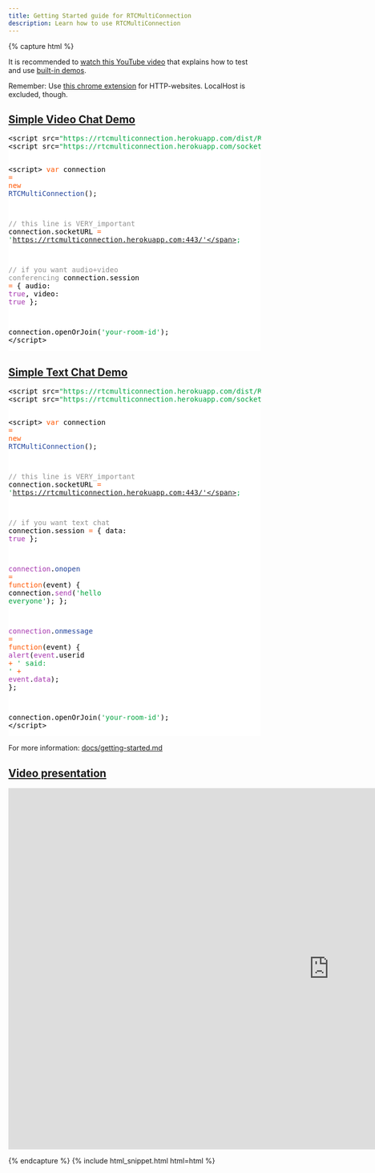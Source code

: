 ```yaml
---
title: Getting Started guide for RTCMultiConnection
description: Learn how to use RTCMultiConnection
---
```


{% capture html %}

  <section>
    <p>It is recommended to <a href="https://www.youtube.com/watch?v=jqtC7mSTCgk" class="highlighted">watch this YouTube video</a> that explains how to test and use <a href="https://rtcmulticonnection.herokuapp.com/demos/">built-in demos</a>.</p>
    <p>Remember: Use <a href="https://github.com/muaz-khan/Chrome-Extensions/tree/master/getUserMedia-on-http">this chrome extension</a> for HTTP-websites. LocalHost is excluded, though.</p>
  </section>

  <section id="simple-video-demo">
    <h2><a href="#simple-video-demo">Simple Video Chat Demo</a></h2>
    <pre style="background:#fff;color:#000">&lt;script src=<span style="color:#00a33f">"https://rtcmulticonnection.herokuapp.com/dist/RTCMultiConnection.min.js"</span>>&lt;/script>
&lt;script src=<span style="color:#00a33f">"https://rtcmulticonnection.herokuapp.com/socket.io/socket.io.js"</span>>&lt;/script>

&lt;script>
<span style="color:#ff5600">var</span> connection <span style="color:#ff5600">=</span> <span style="color:#ff5600">new</span> <span style="color:#21439c">RTCMultiConnection</span>();

<span style="color:#919191">// this line is VERY_important</span>
connection.socketURL <span style="color:#ff5600">=</span> <span style="color:#00a33f">'https://rtcmulticonnection.herokuapp.com:443/'</span>;

<span style="color:#919191">// if you want audio+video conferencing</span>
connection.session <span style="color:#ff5600">=</span> {
    audio: <span style="color:#a535ae">true</span>,
    video: <span style="color:#a535ae">true</span>
};

connection.openOrJoin(<span style="color:#00a33f">'your-room-id'</span>);
&lt;/script>
</pre>
  </section>

  <section id="simple-text-demo">
    <h2><a href="#simple-text-demo">Simple Text Chat Demo</a></h2>
    <pre style="background:#fff;color:#000">&lt;script src=<span style="color:#00a33f">"https://rtcmulticonnection.herokuapp.com/dist/RTCMultiConnection.min.js"</span>>&lt;/script>
&lt;script src=<span style="color:#00a33f">"https://rtcmulticonnection.herokuapp.com/socket.io/socket.io.js"</span>>&lt;/script>

&lt;script>
<span style="color:#ff5600">var</span> connection <span style="color:#ff5600">=</span> <span style="color:#ff5600">new</span> <span style="color:#21439c">RTCMultiConnection</span>();

<span style="color:#919191">// this line is VERY_important</span>
connection.socketURL <span style="color:#ff5600">=</span> <span style="color:#00a33f">'https://rtcmulticonnection.herokuapp.com:443/'</span>;

<span style="color:#919191">// if you want text chat</span>
connection.session <span style="color:#ff5600">=</span> {
    data: <span style="color:#a535ae">true</span>
};

<span style="color:#a535ae">connection</span>.<span style="color:#21439c">onopen</span> <span style="color:#ff5600">=</span> <span style="color:#ff5600">function</span>(event) {
    connection.<span style="color:#a535ae">send</span>(<span style="color:#00a33f">'hello everyone'</span>);
};

<span style="color:#a535ae">connection</span>.<span style="color:#21439c">onmessage</span> <span style="color:#ff5600">=</span> <span style="color:#ff5600">function</span>(event) {
    <span style="color:#a535ae">alert</span>(<span style="color:#a535ae">event</span>.userid <span style="color:#ff5600">+</span> <span style="color:#00a33f">' said: '</span> <span style="color:#ff5600">+</span> <span style="color:#a535ae">event</span>.<span style="color:#a535ae">data</span>);
};

connection.openOrJoin(<span style="color:#00a33f">'your-room-id'</span>);
&lt;/script>
</pre>
  </section>

  <section>For more information: <a href="https://github.com/muaz-khan/RTCMultiConnection/blob/master/docs/getting-started.md">docs/getting-started.md</a></section>

  <section id="video-presentation">
    <h2><a href="#video-presentation">Video presentation</a></h2>
    <div style="text-align: center;">
      <iframe src="https://www.youtube.com/embed/jqtC7mSTCgk?autoplay=0&vq=hd720&hd=1" style="width: 1280px;" height="720" frameborder="0" webkitallowfullscreen mozallowfullscreen allowfullscreen></iframe>
    </div>
  </section>

{% endcapture %}
{% include html_snippet.html html=html %}
